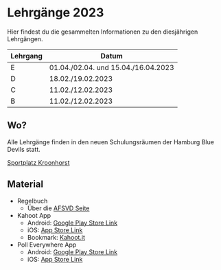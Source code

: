 # Lehrgänge 2023

Hier findest du die gesammelten Informationen zu den diesjährigen Lehrgängen.

| Lehrgang | Datum   |
|----------|---------|
| E | 01.04./02.04. und 15.04./16.04.2023 |
| D | 18.02./19.02.2023 |
| C | 11.02./12.02.2023 |
| B | 11.02./12.02.2023 |


## Wo?
Alle Lehrgänge finden in den neuen Schulungsräumen der Hamburg Blue Devils statt.

[Sportplatz Kroonhorst](https://www.google.com/maps/place/Sportplatz+Kroonhorst/@53.5936237,9.8482714,17.68z/data=!4m5!3m4!1s0x47b1877819f7c7e1:0x71c7c59cb65fdea1!8m2!3d53.5929143!4d9.8500437)

## Material

- Regelbuch
    - Über die [AFSVD Seite](https://afsvd.de/downloads/)
- Kahoot App
    - Android: [Google Play Store Link](https://play.google.com/store/apps/details?id=no.mobitroll.kahoot.android&hl=de)
    - iOS: [App Store Link](https://itunes.apple.com/de/app/kahoot-play-create-quizzes/id1131203560?mt=8)
    - Bookmark: [Kahoot.it](https://kahoot.it/)
- Poll Everywhere App
    - Android: [Google Play Store Link](https://play.google.com/store/apps/details?id=com.polleverywhere.mobile)
    - iOS: [App Store Link](https://apps.apple.com/us/app/poll-everywhere/id893375312)

